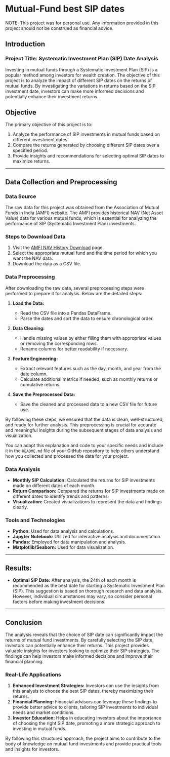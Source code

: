 # Mutual-Fund best SIP dates

NOTE: This project was for personal use. Any information provided in this project should not be construed as financial advice.

## Introduction

### Project Title: Systematic Investment Plan (SIP) Date Analysis

Investing in mutual funds through a Systematic Investment Plan (SIP) is a popular method among investors for wealth creation. The objective of this project is to analyze the impact of different SIP dates on the returns of mutual funds. By investigating the variations in returns based on the SIP investment date, investors can make more informed decisions and potentially enhance their investment returns.

## Objective

The primary objective of this project is to:
1. Analyze the performance of SIP investments in mutual funds based on different investment dates.
2. Compare the returns generated by choosing different SIP dates over a specified period.
3. Provide insights and recommendations for selecting optimal SIP dates to maximize returns.

---

## Data Collection and Preprocessing

### Data Source

The raw data for this project was obtained from the Association of Mutual Funds in India (AMFI) website. The AMFI provides historical NAV (Net Asset Value) data for various mutual funds, which is essential for analyzing the performance of SIP (Systematic Investment Plan) investments.

### Steps to Download Data

1. Visit the [AMFI NAV History Download](https://www.amfiindia.com/nav-history-download) page.
2. Select the appropriate mutual fund and the time period for which you want the NAV data.
3. Download the data as a CSV file.

### Data Preprocessing

After downloading the raw data, several preprocessing steps were performed to prepare it for analysis. Below are the detailed steps:

1. **Load the Data:**
   - Read the CSV file into a Pandas DataFrame.
   - Parse the dates and sort the data to ensure chronological order.

2. **Data Cleaning:**
   - Handle missing values by either filling them with appropriate values or removing the corresponding rows.
   - Rename columns for better readability if necessary.

3. **Feature Engineering:**
   - Extract relevant features such as the day, month, and year from the date column.
   - Calculate additional metrics if needed, such as monthly returns or cumulative returns.

4. **Save the Preprocessed Data:**
   - Save the cleaned and processed data to a new CSV file for future use.

By following these steps, we ensured that the data is clean, well-structured, and ready for further analysis. This preprocessing is crucial for accurate and meaningful insights during the subsequent stages of data analysis and visualization.

You can adapt this explanation and code to your specific needs and include it in the `README.md` file of your GitHub repository to help others understand how you collected and processed the data for your project.

### Data Analysis

- **Monthly SIP Calculation:** Calculated the returns for SIP investments made on different dates of each month.
- **Return Comparison:** Compared the returns for SIP investments made on different dates to identify trends and patterns.
- **Visualization:** Created visualizations to represent the data and findings clearly.

### Tools and Technologies

- **Python:** Used for data analysis and calculations.
- **Jupyter Notebook:** Utilized for interactive analysis and documentation.
- **Pandas:** Employed for data manipulation and analysis.
- **Matplotlib/Seaborn:** Used for data visualization.

---

## Results:

- **Optimal SIP Date:** After analysis, the 24th of each month is recommended as the best date for starting a Systematic Investment Plan (SIP). This suggestion is based on thorough research and data analysis. However, individual circumstances may vary, so consider personal factors before making investment decisions.

---

## Conclusion

The analysis reveals that the choice of SIP date can significantly impact the returns of mutual fund investments. By carefully selecting the SIP date, investors can potentially enhance their returns. This project provides valuable insights for investors looking to optimize their SIP strategies. The findings can help investors make informed decisions and improve their financial planning.

### Real-Life Applications

1. **Enhanced Investment Strategies:** Investors can use the insights from this analysis to choose the best SIP dates, thereby maximizing their returns.
2. **Financial Planning:** Financial advisors can leverage these findings to provide better advice to clients, tailoring SIP investments to individual needs and market conditions.
3. **Investor Education:** Helps in educating investors about the importance of choosing the right SIP date, promoting a more strategic approach to investing in mutual funds.

By following this structured approach, the project aims to contribute to the body of knowledge on mutual fund investments and provide practical tools and insights for investors.
